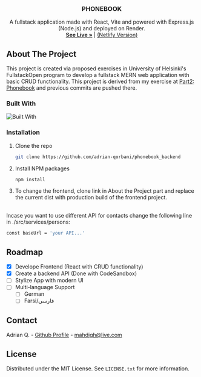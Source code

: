 <br />
<div align="center">

  <h3 align="center">PHONEBOOK</h3>

  <p align="center">
    A fullstack application made with React, Vite and powered with Express.js (Node.js) and deployed on Render.
    <br />
    <a href="https://phonebook-backend-ktio.onrender.com/"><strong>See Live »</strong></a> |
    <a href="https://sprightly-truffle-801879.netlify.app/">(Netlify Version)</a>
    <br />
  </p>
</div>

## About The Project

This project is created via proposed exercises in University of Helsinki's FullstackOpen program to develop a fullstack MERN web application with basic CRUD functionality. This project is derived from my exercise at [Part2: Phonebook](https://github.com/adrian-qorbani/fullstackopen/tree/main/part2/phonebook) and previous commits are pushed there.

### Built With


![Built With](https://skillicons.dev/icons?i=javascript,react,vite,nodejs,express,netlify,linux&perline=7)

### Installation


1. Clone the repo
   ```sh
   git clone https://github.com/adrian-qorbani/phonebook_backend
   ```
3. Install NPM packages
   ```sh
   npm install
   ```
4. To change the frontend, clone link in About the Project part and replace the current dist with production build of the frontend project.


<br />
Incase you want to use different API for contacts change the following line in ./src/services/persons:


   ```sh
   const baseUrl = 'your API...'
   ```

## Roadmap

- [x] Develope Frontend (React with CRUD functionality)
- [x] Create a backend API (Done with CodeSandbox)
- [ ] Stylize App with modern UI
- [ ] Multi-language Support
    - [ ] German
    - [ ] Farsi/فارسی

## Contact

Adrian Q. - [Github Profile](https://github.com/adrian-qorbani) - mahdigh@live.com


## License

Distributed under the MIT License. See `LICENSE.txt` for more information.